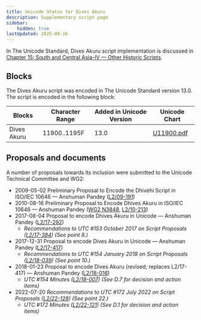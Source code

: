 ```yaml
---
title: Unicode Status for Dives Akuru
description: Supplementary script page
sidebar:
    hidden: true
lastUpdated: 2025-09-16
---
```


In The Unicode Standard, Dives Akuru script implementation is discussed in [Chapter 15: South and Central Asia-IV — Other Historic Scripts](https://www.unicode.org/versions/latest/core-spec/chapter-15/#G108027).

## Blocks

The Dives Akuru script was encoded in The Unicode Standard version 13.0. The script is encoded in the following block:

| Blocks | Character Range | Added in Unicode Version | Unicode Chart |
| ------ | --------------- | ------------------------ | ------------- |
| Dives Akuru  | 11900..1195F | 13.0 | [U11900.pdf](https://www.unicode.org/charts/PDF/U11900.pdf) |

## Proposals and documents

A number of proposals towards its inclusion were submitted to the Unicode Technical Committee and WG2:
- 2009-05-02 Preliminary Proposal to Encode the Dhivehi Script in ISO/IEC 10646 — Anshuman Pandey ([L2/09-191](http://www.unicode.org/cgi-bin/GetMatchingDocs.pl?L2/09-191))
- 2010-08-16 Preliminary Proposal to Encode Dhives Akuru in ISO/IEC 10646 — Anshuman Pandey ([WG2 N3848](https://www.unicode.org/wg2/docs/n3848.pdf), [L2/10-213](http://www.unicode.org/cgi-bin/GetMatchingDocs.pl?L2/10-213))
- 2017-08-04 Proposal to encode Dhives Akuru in Unicode — Anshuman Pandey ([L2/17-292](http://www.unicode.org/cgi-bin/GetMatchingDocs.pl?L2/17-292))
  - _Recommendations to UTC #153 October 2017 on Script Proposals ([L2/17-384](http://www.unicode.org/L2/L2017/17384-script-ad-hoc-recs.pdf)) (See point 8.)_
- 2017-12-31 Proposal to encode Dives Akuru in Unicode — Anshuman Pandey ([L2/17-417](http://www.unicode.org/cgi-bin/GetMatchingDocs.pl?L2/17-417))
  - _Recommendations to UTC #154 January 2018 on Script Proposals ([L2/18-039](http://www.unicode.org/L2/L2018/18039-script-adhoc-rec.pdf)) (See point 10.)_
- 2018-01-23 Proposal to encode Dives Akuru (revised; replaces L2/17-417) — Anshuman Pandey ([L2/18-016](http://www.unicode.org/cgi-bin/GetMatchingDocs.pl?L2/18-016))
  - _UTC #154 Minutes ([L2/18-007](http://www.unicode.org/L2/L2018/18007.htm)) (See D.7 for decision and action items)_
- 2022-07-20 _Recommendations to UTC #172 July 2022 on Script Proposals ([L2/22-128](http://www.unicode.org/cgi-bin/GetMatchingDocs.pl?L2/22-128)) (See point 22.)_
  - _UTC #172 Minutes ([L2/22-121](https://www.unicode.org/L2/L2022/22121.htm)) (See D.1 for decision and action items)_
